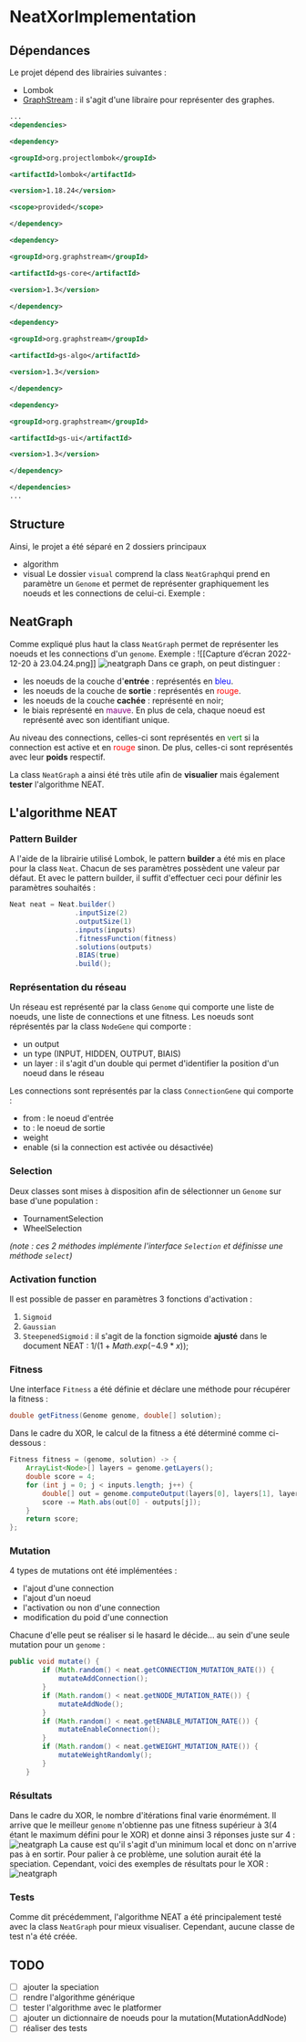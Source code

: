 # NeatXorImplementation
## Dépendances
Le projet dépend des librairies suivantes :
- Lombok
- [GraphStream](https://graphstream-project.org) : il s'agit d'une libraire pour représenter des graphes.
```xml
...
<dependencies>

<dependency>

<groupId>org.projectlombok</groupId>

<artifactId>lombok</artifactId>

<version>1.18.24</version>

<scope>provided</scope>

</dependency>

<dependency>

<groupId>org.graphstream</groupId>

<artifactId>gs-core</artifactId>

<version>1.3</version>

</dependency>

<dependency>

<groupId>org.graphstream</groupId>

<artifactId>gs-algo</artifactId>

<version>1.3</version>

</dependency>

<dependency>

<groupId>org.graphstream</groupId>

<artifactId>gs-ui</artifactId>

<version>1.3</version>

</dependency>

</dependencies>
...
```

## Structure
Ainsi, le projet a été séparé en 2 dossiers principaux
-  algorithm
-  visual
  Le dossier `visual` comprend la class `NeatGraph`qui prend en paramètre un `Genome` et permet de représenter graphiquement les noeuds et les connections de celui-ci. Exemple :
## NeatGraph
Comme expliqué plus haut la class `NeatGraph` permet de représenter les noeuds et les connections d'un `genome`. Exemple :
![[Capture d’écran 2022-12-20 à 23.04.24.png]]
![neatgraph](resources/neatGraph.png)
Dans ce graph, on peut distinguer :
- les noeuds de la couche d'**entrée** : représentés en
  <span style="color:blue">bleu</span>.
- les noeuds de la couche de **sortie** : représentés en
  <span style="color:red">rouge</span>.
- les noeuds de la couche **cachée** : représenté en noir;
- le biais représenté en
  <span style="color:purple">mauve</span>.
  En plus de cela, chaque noeud est représenté avec son identifiant unique.

Au niveau des connections, celles-ci sont représentés en <span style="color:green">vert</span> si la connection est active et en <span style="color:red">rouge</span> sinon. De plus, celles-ci sont représentés avec leur **poids** respectif.

La class `NeatGraph` a ainsi été très utile afin de **visualier** mais également **tester** l'algorithme NEAT.
## L'algorithme NEAT
### Pattern Builder
A l'aide de la librairie utilisé Lombok, le pattern **builder** a été mis en place pour la class `Neat`. Chacun de ses paramètres possèdent une valeur par défaut. Et avec le pattern builder, il suffit d'effectuer ceci pour définir les paramètres souhaités :
```java
Neat neat = Neat.builder()  
                .inputSize(2)
                .outputSize(1)  
                .inputs(inputs)  
                .fitnessFunction(fitness)  
                .solutions(outputs)  
                .BIAS(true)  
                .build();
```
### Représentation du réseau
Un réseau est représenté par la class `Genome` qui comporte une liste de noeuds, une liste de connections et
une fitness.
Les noeuds sont réprésentés par la class `NodeGene` qui comporte :
- un output
- un type (INPUT, HIDDEN, OUTPUT, BIAIS)
- un layer : il s'agit d'un double qui permet d'identifier la position d'un noeud dans le réseau

Les connections sont représentés par la class `ConnectionGene` qui comporte :
- from : le noeud d'entrée
- to : le noeud de sortie 
- weight
- enable (si la connection est activée ou désactivée)
### Selection
Deux classes sont mises à disposition afin de sélectionner un `Genome` sur base d'une population :
- TournamentSelection
- WheelSelection

_(note : ces 2 méthodes implémente l'interface `Selection` et définisse une méthode `select`)_
### Activation function
Il est possible de passer en paramètres 3 fonctions d'activation :
1. `Sigmoid`
2. `Gaussian`
3. `SteepenedSigmoid` : il s'agit de la fonction sigmoide **ajusté** dans le document NEAT : $1 / (1 + Math.exp(-4.9 * x));$


### Fitness
Une interface `Fitness` a été définie et déclare une méthode pour récupérer la fitness :
```java
double getFitness(Genome genome, double[] solution);
```

Dans le cadre du XOR, le calcul de la fitness a été déterminé comme ci-dessous :
```java
Fitness fitness = (genome, solution) -> {  
    ArrayList<Node>[] layers = genome.getLayers();  
    double score = 4;  
    for (int j = 0; j < inputs.length; j++) {  
        double[] out = genome.computeOutput(layers[0], layers[1], layers[2], inputs[j]);  
        score -= Math.abs(out[0] - outputs[j]);  
    }  
    return score;  
};
```
### Mutation
4 types de mutations ont été implémentées :
- l'ajout d'une connection
- l'ajout d'un noeud
- l'activation ou non d'une connection
- modification du poid d'une connection

Chacune d'elle peut se réaliser si le hasard le décide... au
sein d'une seule mutation pour un `genome` :
```java
public void mutate() {
        if (Math.random() < neat.getCONNECTION_MUTATION_RATE()) {
            mutateAddConnection();
        }
        if (Math.random() < neat.getNODE_MUTATION_RATE()) {
            mutateAddNode();
        }
        if (Math.random() < neat.getENABLE_MUTATION_RATE()) {
            mutateEnableConnection();
        }
        if (Math.random() < neat.getWEIGHT_MUTATION_RATE()) {
            mutateWeightRandomly();
        }
    }
```
### Résultats
Dans le cadre du XOR, le nombre d'itérations final varie énormément. Il arrive que le meilleur 
`genome` n'obtienne pas une fitness supérieur à 3(4 étant le maximum défini pour le XOR) et donne ainsi 
3 réponses juste sur 4 :
![neatgraph](resources/r2.png)
La cause est qu'il s'agit d'un minimum local et donc on n'arrive pas à en sortir. Pour palier
à ce problème, une solution aurait été la speciation. Cependant, voici des exemples de résultats
pour le XOR :
![neatgraph](resources/r1.png)

### Tests
Comme dit précédemment, l'algorithme NEAT a été principalement testé avec la class `NeatGraph` pour mieux visualiser. Cependant, aucune classe de test n'a été créée.
## TODO
- [ ] ajouter la speciation
- [ ] rendre l'algorithme générique
- [ ] tester l'algorithme avec le platformer
- [ ] ajouter un dictionnaire de noeuds pour la mutation(MutationAddNode)
- [ ] réaliser des tests
